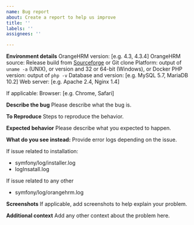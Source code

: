 ```yaml
---
name: Bug report
about: Create a report to help us improve
title: ''
labels: ''
assignees: ''

---
```

**Environment details**
OrangeHRM version: [e.g. 4.3, 4.3.4]
OrangeHRM source: Release build from [Sourceforge](https://sourceforge.net/projects/orangehrm) or Git clone
Platform: output of `uname -a` (UNIX), or version and 32 or 64-bit (Windows), or Docker
PHP version: output of `php -v`
Database and version: [e.g. MySQL 5.7, MariaDB 10.2]
Web server: [e.g. Apache 2.4, Nginx 1.4]

If applicable:
Browser: [e.g. Chrome, Safari]

**Describe the bug**
Please describe what the bug is.

**To Reproduce**
Steps to reproduce the behavior.

**Expected behavior**
Please describe what you expected to happen.

**What do you see instead:**
Provide error logs depending on the issue.

If issue related to installation:
- symfony/log/installer.log
- logInsatall.log

If issue related to any other
- symfony/log/orangehrm.log 

**Screenshots**
If applicable, add screenshots to help explain your problem.

**Additional context**
Add any other context about the problem here.

